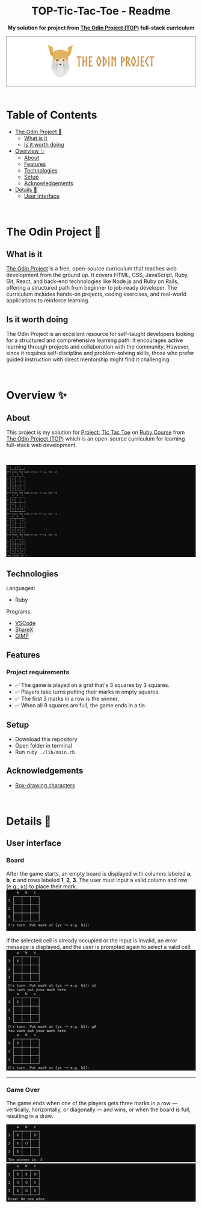 <h1 align="center">TOP-Tic-Tac-Toe - Readme</h1>
<p align="center">
  <strong>
    My solution for project from <a href="https://www.theodinproject.com" target="_blank">The Odin Project (TOP)</a> full-stack curriculum
  </strong>
</p>
<div align="center">
  <a href="https://www.theodinproject.com">
    <img src="_for_readme/banner.png">
  </a>
</div>

<br>

# Table of Contents
* [The Odin Project :thinking:](#the-odin-project-thinking)
  * [What is it](#what-is-it)
  * [Is it worth doing](#is-it-worth-doing)
* [Overview :sparkles:](#overview-sparkles)
  * [About](#about)
  * [Features](#features)
  * [Technologies](#technologies)
  * [Setup](#setup)
  * [Acknowledgements](#acknowledgements)
* [Details :scroll:](#details-scroll)
  * [User interface](#user-interface)

<br>

# The Odin Project :thinking:

## What is it  
[The Odin Project](https://www.theodinproject.com) is a free, open-source curriculum that teaches web development from the ground up. It covers HTML, CSS, JavaScript, Ruby, Git, React, and back-end technologies like Node.js and Ruby on Rails, offering a structured path from beginner to job-ready developer. The curriculum includes hands-on projects, coding exercises, and real-world applications to reinforce learning.

## Is it worth doing  
The Odin Project is an excellent resource for self-taught developers looking for a structured and comprehensive learning path. It encourages active learning through projects and collaboration with the community. However, since it requires self-discipline and problem-solving skills, those who prefer guided instruction with direct mentorship might find it challenging.

<br>

# Overview :sparkles:

## About
This project is my solution for [Project: Tic Tac Toe](https://www.theodinproject.com/lessons/ruby-tic-tac-toe) on [Ruby Course](https://www.theodinproject.com/paths/full-stack-ruby-on-rails/courses/ruby) from [The Odin Project (TOP)](https://www.theodinproject.com) which is an open-source curriculum for learning full-stack web development.

<br>

![preview](/_for_readme/preview.png)

## Technologies
Languages:
- Ruby
  
Programs:
- [VSCode](https://code.visualstudio.com)
- [ShareX](https://getsharex.com)
- [GIMP](https://www.gimp.org)

## Features
### Project requirements
- ✅ The game is played on a grid that's 3 squares by 3 squares.
- ✅ Players take turns putting their marks in empty squares.
- ✅ The first 3 marks in a row is the winner.
- ✅ When all 9 squares are full, the game ends in a tie. 

## Setup
- Download this repository
- Open folder in terminal
- Run `ruby ./lib/main.rb`

## Acknowledgements
- [Box-drawing characters](https://en.wikipedia.org/wiki/Box-drawing_characters)

<br>

# Details :scroll:

## User interface

### Board  
After the game starts, an empty board is displayed with columns labeled **a**, **b**, **c** and rows labeled **1**, **2**, **3**. The user must input a valid column and row (e.g., `b1`) to place their mark.
![board](/_for_readme/UI/board.png) 

If the selected cell is already occupied or the input is invalid, an error message is displayed, and the user is prompted again to select a valid cell.
![invalid moves](/_for_readme/UI/invalid_moves.png)  

---

### Game Over  
The game ends when one of the players gets three marks in a row — vertically, horizontally, or diagonally — and wins, or when the board is full, resulting in a draw.

![winner](/_for_readme/UI/winner.png)  
![draw](/_for_readme/UI/draw.png)  

